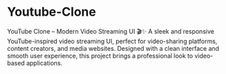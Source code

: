 # Youtube-Clone
YouTube Clone – Modern Video Streaming UI 🎬✨  A sleek and responsive YouTube-inspired video streaming UI, perfect for video-sharing platforms, content creators, and media websites. Designed with a clean interface and smooth user experience, this project brings a professional look to video-based applications.
